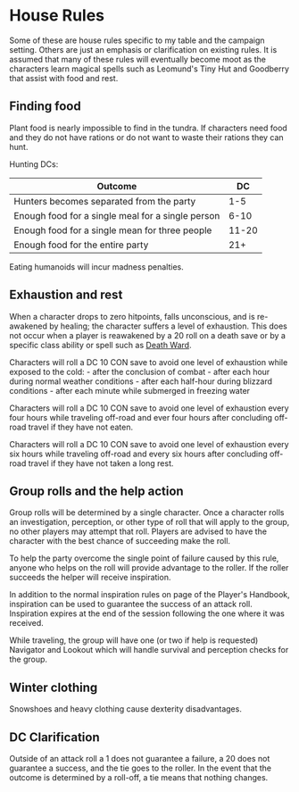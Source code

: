 # House Rules

Some of these are house rules specific to my table and the campaign setting.
Others are just an emphasis or clarification on existing rules. It is assumed
that many of these rules will eventually become moot as the characters learn
magical spells such as Leomund's Tiny Hut and Goodberry that assist with food
and rest.

## Finding food

Plant food is nearly impossible to find in the tundra. If characters need food
and they do not have rations or do not want to waste their rations they can
hunt.

Hunting DCs:

| Outcome                                           | DC    |
| ------------------------------------------------- | ----- |
| Hunters becomes separated from the party          | 1-5   | 
| Enough food for a single meal for a single person | 6-10  |
| Enough food for a single mean for three people    | 11-20 |
| Enough food for the entire party                  | 21+   |

Eating humanoids will incur madness penalties.

## Exhaustion and rest

When a character drops to zero hitpoints, falls unconscious, and is re-awakened
by healing; the character suffers a level of exhaustion. This does not occur
when a player is reawakened by a 20 roll on a death save or by a specific class
ability or spell such as
[Death Ward](https://roll20.net/compendium/dnd5e/Death%20Ward).

Characters will roll a DC 10 CON save to avoid one level of exhaustion while
exposed to the cold:
	- after the conclusion of combat
	- after each hour during normal weather conditions
	- after each half-hour during blizzard conditions
	- after each minute while submerged in freezing water

Characters will roll a DC 10 CON save to avoid one level of exhaustion every
four hours while traveling off-road and ever four hours after concluding
off-road travel if they have not eaten.

Characters will roll a DC 10 CON save to avoid one level of exhaustion every six
hours while traveling off-road and every six hours after concluding off-road
travel if they have not taken a long rest.

## Group rolls and the help action

Group rolls will be determined by a single character. Once a character rolls an
investigation, perception, or other type of roll that will apply to the group,
no other players may attempt that roll. Players are advised to have the
character with the best chance of succeeding make the roll.

To help the party overcome the single point of failure caused by this rule,
anyone who helps on the roll will provide advantage to the roller. If the roller
succeeds the helper will receive inspiration.

In addition to the normal inspiration rules on page of the Player's Handbook,
inspiration can be used to guarantee the success of an attack roll. Inspiration
expires at the end of the session following the one where it was received.

While traveling, the group will have one (or two if help is requested) Navigator
and Lookout which will handle survival and perception checks for the group.

## Winter clothing
Snowshoes and heavy clothing cause dexterity disadvantages.

## DC Clarification
Outside of an attack roll a 1 does not guarantee a failure, a 20 does not
guarantee a success, and the tie goes to the roller. In the event that the
outcome is determined by a roll-off, a tie means that nothing changes.
